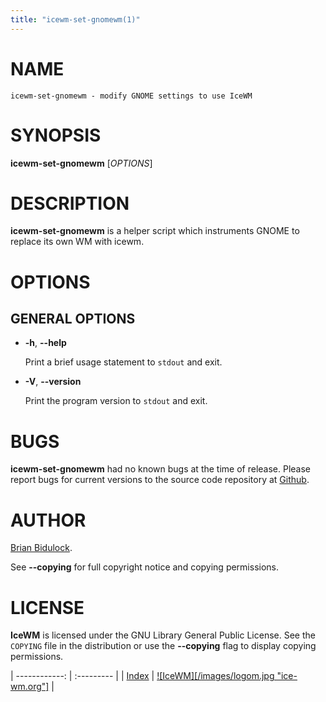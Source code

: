 ```yaml
---
title: "icewm-set-gnomewm(1)"
---
```

# NAME

    icewm-set-gnomewm - modify GNOME settings to use IceWM 

# SYNOPSIS

**icewm-set-gnomewm** \[_OPTIONS_\]

# DESCRIPTION

**icewm-set-gnomewm** is a helper script which instruments GNOME to
replace its own WM with icewm.

# OPTIONS

## GENERAL OPTIONS

- **-h**, **--help**

    Print a brief usage statement to `stdout` and exit.

- **-V**, **--version**

    Print the program version to `stdout` and exit.

# BUGS

**icewm-set-gnomewm** had no known bugs at the time of release.  Please report bugs
for current versions to the source code repository at
[Github](https://github.com/bbidulock/icewm/issues).

# AUTHOR

[Brian Bidulock](mailto:bidulock@openss7.org).

See **--copying** for full copyright notice and copying permissions.

# LICENSE

**IceWM** is licensed under the GNU Library General Public License.
See the `COPYING` file in the distribution or use the **--copying** flag
to display copying permissions.

| ------------: | :--------- |
| [Index](/man) | [![IceWM][/images/logom.jpg "ice-wm.org"]](https://ice-wm.org "ice-wm.org") |
